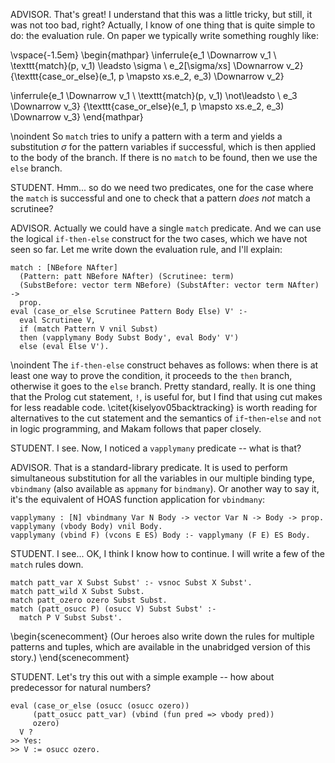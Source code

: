 ADVISOR. That's great! I understand that this was a little tricky, but still, it was not too bad, right? Actually, I know
of one thing that is quite simple to do: the evaluation rule. On paper we typically write something roughly like:

\vspace{-1.5em}
\begin{mathpar}
\inferrule{e_1 \Downarrow v_1 \\ \texttt{match}(p, v_1) \leadsto \sigma \\ e_2[\sigma/xs] \Downarrow v_2}
          {\texttt{case\_or\_else}(e_1, p \mapsto xs.e_2, e_3) \Downarrow v_2}

\inferrule{e_1 \Downarrow v_1 \\ \texttt{match}(p, v_1) \not\leadsto \\ e_3 \Downarrow v_3}
          {\texttt{case\_or\_else}(e_1, p \mapsto xs.e_2, e_3) \Downarrow v_3}
\end{mathpar}

\noindent
So `match` tries to unify a pattern with a term and yields a substitution $\sigma$ for the pattern variables if successful, which is then applied to the body of the branch. If there is no `match` to be found, then we use the `else` branch.

STUDENT. Hmm... so do we need two predicates, one for the case where the `match` is successful and one to check that a pattern *does not* match a scrutinee?

ADVISOR. Actually we could have a single `match` predicate. And we can use the logical `if-then-else` construct for the two cases, which we have not seen so far. Let me write down the evaluation rule, and I'll explain:

```makam
match : [NBefore NAfter]
  (Pattern: patt NBefore NAfter) (Scrutinee: term)
  (SubstBefore: vector term NBefore) (SubstAfter: vector term NAfter) ->
  prop.
eval (case_or_else Scrutinee Pattern Body Else) V' :-
  eval Scrutinee V,
  if (match Pattern V vnil Subst)
  then (vapplymany Body Subst Body', eval Body' V')
  else (eval Else V').
```

\noindent
The `if-then-else` construct behaves as follows: when there is at least one way to prove the
condition, it proceeds to the `then` branch, otherwise it goes to the `else` branch. Pretty standard,
really. It is one thing that the Prolog cut statement, `!`, is useful for, but I find that using cut
makes for less readable code. \citet{kiselyov05backtracking} is worth reading for alternatives to
the cut statement and the semantics of `if`-`then`-`else` and `not` in logic programming, and Makam
follows that paper closely.

STUDENT. I see. Now, I noticed a `vapplymany` predicate -- what is that?

ADVISOR. That is a standard-library predicate. It is used to perform simultaneous substitution for all the variables in our multiple binding type, `vbindmany` (also available as `appmany` for `bindmany`). Or another way to say it, it's the equivalent of HOAS function application for `vbindmany`:

```makam
vapplymany : [N] vbindmany Var N Body -> vector Var N -> Body -> prop.
vapplymany (vbody Body) vnil Body.
vapplymany (vbind F) (vcons E ES) Body :- vapplymany (F E) ES Body.
```

STUDENT. I see... OK, I think I know how to continue. I will write a few of the `match` rules down.

```makam
match patt_var X Subst Subst' :- vsnoc Subst X Subst'.
match patt_wild X Subst Subst.
match patt_ozero ozero Subst Subst.
match (patt_osucc P) (osucc V) Subst Subst' :-
  match P V Subst Subst'.
```

\begin{scenecomment}
(Our heroes also write down the rules for multiple patterns and tuples, which are
available in the unabridged version of this story.)
\end{scenecomment}

<!--
```makam
matchlist : [NBefore NAfter]
  (Pattern: pattlist NBefore NAfter) (Scrutinee: list term)
  (SubstBefore: vector term NBefore) (SubstAfter: vector term NAfter) ->
  prop.
match (patt_tuple PS) (tuple VS) Subst Subst' :-
  matchlist PS VS Subst Subst'.

matchlist pnil [] Subst Subst.
matchlist (pcons P PS) (V :: VS) Subst Subst'' :-
  match P V Subst Subst', matchlist PS VS Subst' Subst''.

(eq _PRED (lam _ (fun n => case_or_else n
  (patt_osucc patt_var) (vbind (fun pred => vbody pred))
  ozero)),
 typeof _PRED T,
 eval (app _PRED ozero) PRED0, eval (app _PRED (osucc (osucc ozero))) PRED2) ?
>> Yes:
>> T := arrow onat onat, PRED0 := ozero, PRED2 := osucc ozero.

typeof (case_or_else (tuple [tuple [], ozero]) (patt_tuple (pcons patt_var (pcons patt_var pnil)))
                     (vbind (fun t => vbind (fun n => vbody (osucc n))))
                     ozero) T ?
>> Yes:
>> T := onat.
```
-->

STUDENT. Let's try this out with a simple example -- how about predecessor for natural
numbers?

```makam
eval (case_or_else (osucc (osucc ozero))
     (patt_osucc patt_var) (vbind (fun pred => vbody pred))
     ozero)
  V ?
>> Yes:
>> V := osucc ozero.
```
